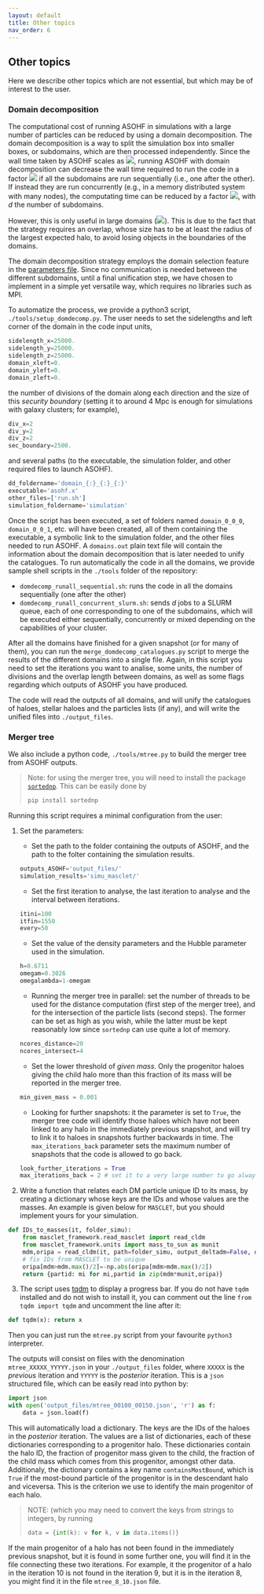 ```yaml
---
layout: default
title: Other topics
nav_order: 6
---
```


## Other topics
Here we describe other topics which are not essential, but which may be of interest to the user.

### Domain decomposition
The computational cost of running ASOHF in simulations with a large number of particles can be reduced by using a domain decomposition. The domain decomposition is a way to split the simulation box into smaller boxes, or subdomains, which are then processed independently. Since the wall time taken by ASOHF scales as <img src="https://render.githubusercontent.com/render/math?math=\propto N_\mathrm{part} N_\mathrm{haloes}">, running ASOHF with domain decomposition can decrease the wall time required to run the code in a factor  <img src="https://render.githubusercontent.com/render/math?math=1/d"> if all the subdomains are run sequentially (i.e., one after the other). If instead they are run concurrently (e.g., in a memory distributed system with many nodes), the computating time can be reduced by a factor <img src="https://render.githubusercontent.com/render/math?math=1/d^2">, with _d_ the number of subdomains. 

However, this is only useful in large domains (<img src="https://render.githubusercontent.com/render/math?math=\gtrsim 50 \, \mathrm{Mpc}">). This is due to the fact that the strategy requires an overlap, whose size has to be at least the radius of the largest expected halo, to avoid losing objects in the boundaries of the domains.

The domain decomposition strategy employs the domain selection feature in the [parameters file](set_parameters). Since no communication is needed between the different subdomains, until a final unification step, we have chosen to implement in a simple yet versatile way, which requires no libraries such as MPI.

To automatize the process, we provide a python3 script, `./tools/setup_domdecomp.py`. The user needs to set the sidelengths and left corner of the domain in the code input units, 

```python 
sidelength_x=25000.
sidelength_y=25000.
sidelength_z=25000.
domain_xleft=0.
domain_yleft=0.
domain_zleft=0.
```

the number of divisions of the domain along each direction and the size of this _security boundary_ (setting it to around 4 Mpc is enough for simulations with galaxy clusters; for example),
```python
div_x=2
div_y=2
div_z=2
sec_boundary=2500.
```

and several paths (to the executable, the simulation folder, and other required files to launch ASOHF).
```python 
dd_foldername='domain_{:}_{:}_{:}'
executable='asohf.x'
other_files=['run.sh']
simulation_foldername='simulation'
```

Once the script has been executed, a set of folders named `domain_0_0_0`, `domain_0_0_1`, etc. will have been created, all of them containing the executable, a symbolic link to the simulation folder, and the other files needed to run ASOHF. A `domains.out` plain text file will contain the information about the domain decomposition that is later needed to unify the catalogues. To run automatically the code in all the domains, we provide sample shell scripts in the `./tools` folder of the repository:

- `domdecomp_runall_sequential.sh`: runs the code in all the domains sequentially (one after the other)
- `domdecomp_runall_concurrent_slurm.sh`: sends _d_ jobs to a SLURM queue, each of one corresponding to one of the subdomains, which will be executed either sequentially, concurrently or mixed depending on the capabilities of your cluster. 

After all the domains have finished for a given snapshot (or for many of them), you can run the `merge_domdecomp_catalogues.py` script to merge the results of the different domains into a single file. Again, in this script you need to set the iterations you want to analise, some units, the number of divisions and the overlap length between domains, as well as some flags regarding which outputs of ASOHF you have produced.

The code will read the outputs of all domains, and will unify the catalogues of haloes, stellar haloes and the particles lists (if any), and will write the unified files into `./output_files`.

### Merger tree

We also include a python code, `./tools/mtree.py` to build the merger tree from ASOHF outputs.

> Note: for using the merger tree, you will need to install the package [`sortednp`](https://pypi.org/project/sortednp/). This can be easily done by
> ```python
> pip install sortednp
> ```

Running this script requires a minimal configuration from the user:

1. Set the parameters:
   - Set the path to the folder containing the outputs of ASOHF, and the path to the folter containing the simulation results.
   ```python
   outputs_ASOHF='output_files/'
   simulation_results='simu_masclet/'
   ```
   - Set the first iteration to analyse, the last iteration to analyse and the interval between iterations.
   ```python
   itini=100
   itfin=1550
   every=50
   ```
   - Set the value of the density parameters and the Hubble parameter used in the simulation.
   ```python
   h=0.6711
   omegam=0.3026
   omegalambda=1-omegam
   ```

   - Running the merger tree in parallel: set the number of threads to be used for the distance computation (first step of the merger tree), and for the intersection of the particle lists (second steps). The former can be set as high as you wish, while the latter must be kept reasonably low since `sortednp` can use quite a lot of memory.
   ```python
   ncores_distance=20
   ncores_intersect=4
   ```

   - Set the lower threshold of _given mass_. Only the progenitor haloes giving the child halo more than this fraction of its mass will be reported in the merger tree.
   ```python
   min_given_mass = 0.001 
   ```

   - Looking for further snapshots: it the parameter is set to `True`, the merger tree code will identify those haloes which have not been linked to any halo in the immediately previous snapshot, and will try to link it to haloes in snapshots further backwards in time. The `max_iterations_back` parameter sets the maximum number of snapshots that the code is allowed to go back.
   ```python 
   look_further_iterations = True
   max_iterations_back = 2 # set it to a very large number to go always until the first iteration
   ```

2. Write a function that relates each DM particle unique ID to its mass, by creating a dictionary whose keys are the IDs and whose values are the masses. An example is given below for `MASCLET`, but you should implement yours for your simulation.

```python
def IDs_to_masses(it, folder_simu):
    from masclet_framework.read_masclet import read_cldm
    from masclet_framework.units import mass_to_sun as munit
    mdm,oripa = read_cldm(it, path=folder_simu, output_deltadm=False, output_position=False, output_velocity=False,output_mass=True, output_id=True)
    # fix IDs from MASCLET to be unique
    oripa[mdm>mdm.max()/2]=-np.abs(oripa[mdm>mdm.max()/2])
    return {partid: mi for mi,partid in zip(mdm*munit,oripa)}
```

3. The script uses [tqdm](https://github.com/tqdm/tqdm) to display a progress bar. If you do not have `tqdm` installed and do not wish to install it, you can comment out the line `from tqdm import tqdm` and uncomment the line after it: 
```python 
def tqdm(x): return x
```

Then you can just run the `mtree.py` script from your favourite `python3` interpreter.

The outputs will consist on files with the denomination `mtree_XXXXX_YYYYY.json` in your `./output_files` folder, where `XXXXX` is the _previous_ iteration and `YYYYY` is the _posterior_ iteration. This is a `json` structured file, which can be easily read into python by:

```python
import json
with open('output_files/mtree_00100_00150.json', 'r') as f:
    data = json.load(f)
```

This will automatically load a dictionary. The keys are the IDs of the haloes in the _posterior_ iteration. The values are a list of dictionaries, each of these dictionaries corresponding to a progenitor halo. These dictionaries contain the halo ID, the fraction of progenitor mass given to the child, the fraction of the child mass which comes from this progenitor, amongst other data. Additionaly, the dictionary contains a key name `containsMostBound`, which is `True` if the most-bound particle of the progenitor is in the descendant halo and viceversa. This is the criterion we use to identify the main progenitor of each halo.

> NOTE: (which you may need to convert the keys from strings to integers, by running 
>
>```python
>data = {int(k): v for k, v in data.items()}
>``` 

If the main progenitor of a halo has not been found in the immediately previous snapshot, but it is found in some further one, you will find it in the file connecting these two iterations. For example, it the progenitor of a halo in the iteration 10 is not found in the iteration 9, but it is in the iteration 8, you might find it in the file `mtree_8_10.json` file.